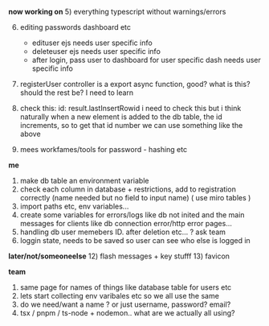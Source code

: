 

**now working on**
5) everything typescript without warnings/errors

6) editing passwords dashboard etc
	- edituser ejs needs user specific info
	- deleteuser ejs needs user specific info
	- after login,  pass user to dashboard for user specific dash
	 needs user specific info


8) registerUser controller is a export async function, good?
	what is this? should the rest be? I need to learn

10) check this: id: result.lastInsertRowid
	i need to check this but i think naturally when a new element is added to the db table, the id increments, so to get that id number we can use something like the above

14) mees workfames/tools for password - hashing etc


**me**
1) make db table an environment variable
2) check each column in database + restrictions, add to registration correctly (name needed but no field to input name) ( use miro tables )
3) import paths etc, env variables...
9) create some variables for errors/logs like db not inited
	and the main messages for clients like db connection error/http error pages...
13) handling db user memebers ID. after deletion etc... ? ask team
15) loggin state, needs to be saved so user can see who else is logged in



**later/not/someoneelse**
12) flash messages + key stufff
13) favicon



**team**
1) same page for names of things like database table for users etc
2) lets start collecting env varibales etc so we all use the same
3) do we need/want a name ? or just username, password? email?
4) tsx / pnpm / ts-node + nodemon.. what are we actually all using?

